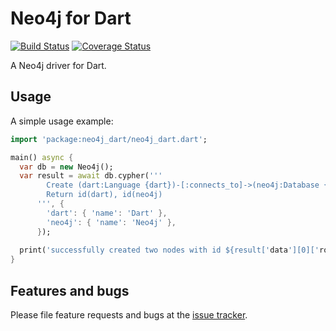 # Neo4j for Dart
[![Build Status](https://travis-ci.org/Pajn/Neo4jDart.svg?branch=master)](https://travis-ci.org/Pajn/Neo4jDart)
[![Coverage Status](https://coveralls.io/repos/Pajn/Neo4jDart/badge.svg)](https://coveralls.io/r/Pajn/Neo4jDart)

A Neo4j driver for Dart.

## Usage
A simple usage example:
```dart
import 'package:neo4j_dart/neo4j_dart.dart';

main() async {
  var db = new Neo4j();
  var result = await db.cypher('''
        Create (dart:Language {dart})-[:connects_to]->(neo4j:Database {neo4j})
        Return id(dart), id(neo4j)
      ''', {
        'dart': { 'name': 'Dart' },
        'neo4j': { 'name': 'Neo4j' },
      });
  
  print('successfully created two nodes with id ${result['data'][0]['row'].join(' and ')}');
}
```

## Features and bugs
Please file feature requests and bugs at the [issue tracker][tracker].

[tracker]: https://github.com/Pajn/Neo4jDart/issues
